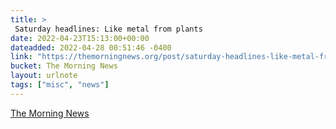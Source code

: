 ```yaml
---
title: > 
 Saturday headlines: Like metal from plants
date: 2022-04-23T15:13:00+00:00
dateadded: 2022-04-28 00:51:46 -0400
link: "https://themorningnews.org/post/saturday-headlines-like-metal-from-plants"
bucket: The Morning News
layout: urlnote
tags: ["misc", "news"]
--- 
```


 
  
    
    
    


 <!-- end excerpt --> 
<div class='bucket'><a class='internal-link' href='/buckets/the-morning-news'>The Morning News</a></div> 
